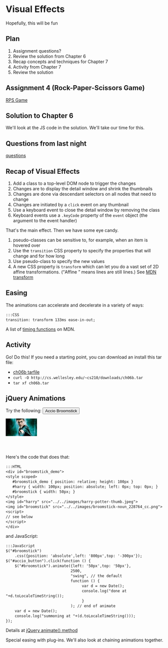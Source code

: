 # Visual Effects

Hopefully, this will be fun

## Plan

1. Assignment questions?
1. Review the solution from Chapter 6
1. Recap concepts and techniques for Chapter 7
1. Activity from Chapter 7
1. Review the solution

## Assignment 4 (Rock-Paper-Scissors Game)

[RPS Game](../../assignments/a04/rps.html)

## Solution to Chapter 6

We'll look at the JS code in the solution.  We'll take our time for this.

## Questions from last night

[questions](../../quizzes/quiz09.html)

## Recap of Visual Effects

1. Add a class to a top-level DOM node to trigger the changes
1. Changes are to display the detail window and shrink the thumbnails
1. Changes are done via descendant selectors on all nodes that need to
change
1. Changes are initiated by a `click` event on any thumbnail
1. Use a keyboard event to close the detail window by removing the class
1. Keyboard events use a `.keyCode` property of the `event` object (the
argument to the event handler)

That's the main effect. Then we have some eye candy.

1. pseudo-classes can be sensitive to, for example, when an item is
hovered over
1. Use the `transition` CSS property to specify the properties that will
change and for how long
1. Use pseudo-class to specify the new values
1. A new CSS property is `transform` which can let you do a vast set of 2D
affine transformations. (<q>Affine </q> means lines are still lines.) See
[MDN transform](https://developer.mozilla.org/en-US/docs/Web/CSS/transform)

## Easing

The animations can accelerate and decelerate in a variety of ways:

```
:::CSS
transition: transform 133ms ease-in-out;
```

A list of [timing
functions](https://developer.mozilla.org/en-US/docs/Web/CSS/transition-timing-function)
on MDN.

## Activity

Go! Do this!  If you need a starting point, you can download an install this tar file:

* [ch06b tarfile](../../downloads/ch06b.tar)
* `curl -O http://cs.wellesley.edu/~cs210/downloads/ch06b.tar`
* `tar xf ch06b.tar`

## jQuery Animations

Try the following: <button id="accio_button">Accio Broomstick</button>

<div id="broomstick_demo">
<style scoped>
   #broomstick_demo { position: relative; height: 100px }
   #harry { width: 100px; position: absolute; left: 0px; top: 0px; }
   #broomstick { width: 50px; }
</style>
<img id="harry" src="../../images/harry-potter-thumb.jpeg">
<img id="broomstick" src="../../images/broomstick-noun_228764_cc.png">
<script>
$("#broomstick")
    .css({position: 'absolute',left: '800px',top: '-300px'});
$("#accio_button").click(function () {    
    $("#broomstick").animate({left: '50px',top: '50px'},
                             2500,
                             "swing", // the default
                             function () {
                                  var d = new Date();
                                  console.log("done at "+d.toLocaleTimeString());
                                  }
                             ); // end of animate
    var d = new Date();
    console.log("summoning at "+(d.toLocaleTimeString()));
});
</script>
</div>

Here's the code that does that:

```
:::HTML
<div id="broomstick_demo">
<style scoped>
   #broomstick_demo { position: relative; height: 100px }
   #harry { width: 100px; position: absolute; left: 0px; top: 0px; }
   #broomstick { width: 50px; }
</style>
<img id="harry" src="../../images/harry-potter-thumb.jpeg">
<img id="broomstick" src="../../images/broomstick-noun_228764_cc.png">
<script>
// see below
</script>
</div>
```

and JavaScript:

```
:::JavaScript
$("#broomstick")
    .css({position: 'absolute',left: '800px',top: '-300px'});
$("#accio_button").click(function () {    
    $("#broomstick").animate({left: '50px',top: '50px'},
                             2500,
                             "swing", // the default
                             function () {
                                  var d = new Date();
                                  console.log("done at "+d.toLocaleTimeString());
                                  }
                             ); // end of animate
    var d = new Date();
    console.log("summoning at "+(d.toLocaleTimeString()));
});
```


Details at [jQuery animate()
method](http://api.jquery.com/animate/)

Special easing with plug-ins. We'll also look at chaining animations
together.
